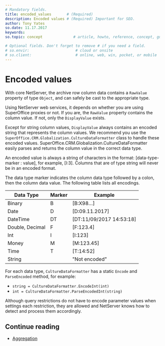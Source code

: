 ```yaml
---
# Mandatory fields.
title: encoded_values       # (Required)
description: Encoded values # (Required) Important for SEO.
author: Tony Yates
so.date: 11.17.2017
keywords:
so.topic: concept              # article, howto, reference, concept, guide

# Optional fields. Don't forget to remove # if you need a field.
# so.envir:                     # cloud or onsite
# so.client:                    # online, web, win, pocket, or mobile
---
```


# Encoded values

With core NetServer, the archive row column data contains a `RawValue` property of type `Object`, and can safely be cast to the appropriate type.

Using NetServer web services, it depends on whether you are using SuperOffice proxies or not. If you are, the `RawValue` property contains the column value. If not, only the `DisplayValue` exists.

Except for string column values, `DisplayValue` always contains an encoded string that represents the column values. We recommend you use the `SuperOffice.CRM.Globalization.CultureDataFormatter` class to handle these encoded values. SuperOffice.CRM.Globalization.CultureDataFormatter easily parses and returns the column value in the correct data type.

An encoded value is always a string of characters in the format: \[data-type-marker : value\], for example, \[I:3\]. Columns that are of type string will never be in an encoded format.

The data type marker indicates the column data type followed by a colon, then the column data value. The following table lists all encodings.

| Data Type | Marker | Example |
|---|---|---|
| Binary | B | \[B:X98…\] |
| Date | D | \[D:09.11.2017\] |
| DateTime | DT | \[DT:11/09/2017 14:53:18\] |
| Double, Decimal | F | \[F:123.4\] |
| Int | I | \[I:123\] |
| Money | M | \[M:123.45\] |
| Time | T | \[T:14:52\] |
| String | | "Not encoded" |

For each data type, `CultureDataFormatter` has a static `Encode` and `ParseEncoded` method, for example:

* `string = CultureDataFormatter.EncodeInt(int)`
* `int = CultureDataFormatter.ParseEncodedInt(string)`

Although query restrictions do not have to encode parameter values when settings each restriction, they are allowed and NetServer knows how to detect and process them accordingly.

## Continue reading

* [Aggregation][1]

<!-- Referenced links -->
[1]: data-aggregation.md
